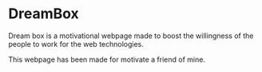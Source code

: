 DreamBox
========

Dream box is a motivational webpage made to boost the willingness of the people to work for the web technologies.

This webpage has been made for motivate a friend of mine. 
